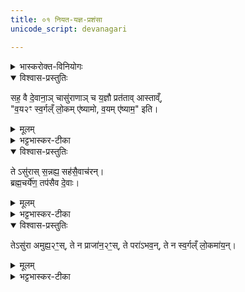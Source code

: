 ```yaml
---
title: ०१ नियत-यज्ञ-प्रशंसा
unicode_script: devanagari

---
```


<details><summary>भास्करोक्त-विनियोगः</summary>

तैत्तिरीयारण्यकम् ॥  
अथ द्वितीयः प्रपाठकः ॥  
अथ स्वाध्यायब्राह्मणं काठकशेषमारभ्यते ।  
उक्तं च -  

> स्वाध्यायब्राह्मणं काण्डं  
> काठके पठितो विधिः । 

इति ।  

ऋषिर्ब्रह्मा स्वयम्भूर् नाम ।  
तत्र “स्वाध्यायोऽध्येतव्यः” इत्यादौ यज्ञोपवीतविधानार्थो ऽयम् अनुवाकः[दः] ।  
एतेनैव सिद्धे “निवीतं मनुष्याणां” इत्यादि-विधानं  
तद्-भ्रेषे श्रौतप्रायश्चित्तार्थम् ।
</details>



<details open><summary>विश्वास-प्रस्तुतिः</summary>

सह॒ वै दे॒वाना॒ञ् चासु॑राणाञ् च य॒ज्ञौ प्रत॑ताव् आस्ताव्ँ,  
"व॒य२ꣳ स्व॒र्गल्ँ लो॒कम् ए॑ष्यामो, व॒यम् ए॑ष्याम॒" इति।  
</details>

<details><summary>मूलम्</summary>

सह॒ वै दे॒वाना॒ञ् चासु॑राणाञ् च य॒ज्ञौ प्रत॑ताव् आस्ताव्ँ,  
"व॒य२ꣳ स्व॒र्गल्ँ लो॒कम् ए॑ष्यामो, व॒यम् ए॑ष्याम॒" इति।  
</details>

<details><summary>भट्टभास्कर-टीका</summary>

1सह वा इति ॥ सह वै यज्ञौ प्रततौ आरब्धौ आस्तां देवानामसुराणां च वयं स्वर्गं लोकं स्वामित्वेन एष्याम इति कृत्वा । यदा देवानां प्रवृत्तिरासीत् तदा असुराणामपि वयं स्वर्गं लोकमेष्याम इत्यासीत् । एवमन्योन्याभिभवेनैव यज्ञौ युगपदास्ताम् ।
</details>


<details open><summary>विश्वास-प्रस्तुतिः</summary>

ते ऽसु॑रास् स॒न्नह्य॒ सह॑सै॒वाच॑रन्।  
ब्रह्म॒चर्ये॑ण॒ तप॑सैव दे॒वाः।  
</details>

<details><summary>मूलम्</summary>

ते ऽसु॑रास् स॒न्नह्य॒ सह॑सै॒वाच॑रन्।  
ब्रह्म॒चर्ये॑ण॒ तप॑सैव दे॒वाः।  
</details>

<details><summary>भट्टभास्कर-टीका</summary>

तत्र तेऽसुराः सन्नह्य कतोत्साहाः कृतसन्नाहाः सहसा भुजबलमात्रेणैव आचरन् यागमारब्धवन्तः । ते देवास् तु ब्रह्मचर्यात्मना तपसा इत्थम्भूता एव यथोक्तं यज्ञमाचरन् । ब्रह्म व्रतं शास्त्रीयो नियमः यज्ञोपवीतीत्यादि, तस्य चरणं ब्रह्मचर्यम् । ‘गदमदचरयमश्चानुपसर्गे' इति यत् । 
</details>

<details open><summary>विश्वास-प्रस्तुतिः</summary>

तेऽसु॑रा अमुह्य॒२ꣳ॒स्, ते न प्राजा॑न॒२ꣳ॒स्, ते परा॑ऽभव॒न्, ते न स्व॒र्गल्ँ लो॒कमा॑य॒न्।  
</details>

<details><summary>मूलम्</summary>

तेऽसु॑रा अमुह्य॒२ꣳ॒स्, ते न प्राजा॑न॒२ꣳ॒स्, ते परा॑ऽभव॒न्, ते न स्व॒र्गल्ँ लो॒कमा॑य॒न्।  
</details>

<details><summary>भट्टभास्कर-टीका</summary>

ततस् ते असुरा अयथोक्तमाचरन्तो अमुह्यन् वैचित्यमगमन् । मुह वैचित्ये । ततो न किञ्चित् कर्तव्याकर्तव्यम् अजानन् ।  
ततश्चैव ते पराभवन् विनष्टा अभवन्, प्रारब्धकर्मफलालाभो विनाशः । ततस् ते स्वर्गं लोकं नायन्न गताः । अय गतौ ॥
</details>
